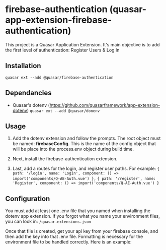 # firebase-authentication (quasar-app-extension-firebase-authentication)
This project is a Quasar Application Extension. It's main objective is to add the first level of authentication: Register Users & Log In

## Installation

`quasar ext --add @quasar/firebase-authentication`

## Dependancies

- Quasar's dotenv (https://github.com/quasarframework/app-extension-dotenv)
`quasar ext --add @quasar/donenv`

## Usage

1. Add the dotenv extension and follow the prompts. The root object must be named: **firebaseConfig**. This is the name of the config object that will be place into the process.env object during build time.

2. Next, install the firebase-authentication extension.

3. Last, add a routes for the login, and register user paths. For example:
`{ path: '/login', name: 'Login', component: () => import('components/Q-AE-Auth.vue') },`
 `{ path: '/register', name: 'Register', component: () => import('components/Q-AE-Auth.vue') }`

## Configuration

You must add at least one .env file that you named when installing the dotenv app extension. If you forgot what you name your environment files, you can look in:
`/quasar.extensions.json`

Once that file is created, get your api key from your firebase console, and then add the key into that .env file. Formatting is necessary for the environment file to be handled correctly. Here is an example:
